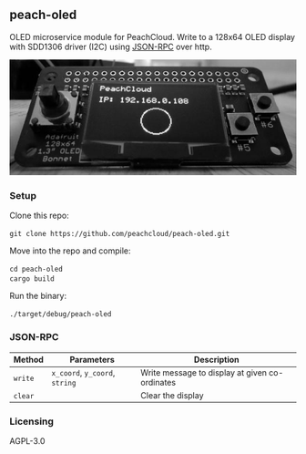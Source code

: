 ## peach-oled

OLED microservice module for PeachCloud. Write to a 128x64 OLED display with SDD1306 driver (I2C) using [JSON-RPC](https://www.jsonrpc.org/specification) over http.

![Close-up, black-and-white photo of an Adafruit 128x64 1.3" OLED Bonnet. The circuit board features a 5-way joystick on the left side, two push-buttons on the right side (labelled #5 and #6), and a central OLED display. The display shows text reading: "PeachCloud" on the first line and "IP: 192.168.0.8" on the third line. A circle is displayed beneath the two lines of text and is horizontally-centered".](docs/images/peachcloud_oled.jpg)

### Setup

Clone this repo:

`git clone https://github.com/peachcloud/peach-oled.git`

Move into the repo and compile:

`cd peach-oled`  
`cargo build`

Run the binary:

`./target/debug/peach-oled`

### JSON-RPC

| Method | Parameters | Description |
| --- | --- | --- |
| `write` | `x_coord`, `y_coord`, `string` | Write message to display at given co-ordinates |
| `clear` | | Clear the display |

### Licensing

AGPL-3.0
